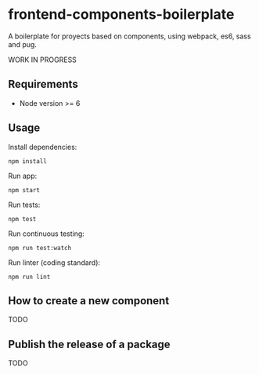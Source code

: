 # frontend-components-boilerplate
A boilerplate for proyects based on components, using webpack, es6, sass and pug.

WORK IN PROGRESS


## Requirements

* Node version >= 6

## Usage

Install dependencies:
```
npm install
```

Run app:
```
npm start
```

Run tests:
```
npm test
```

Run continuous testing:
```
npm run test:watch
```

Run linter (coding standard):
```
npm run lint
```

## How to create a new component

TODO


## Publish the release of a package

TODO